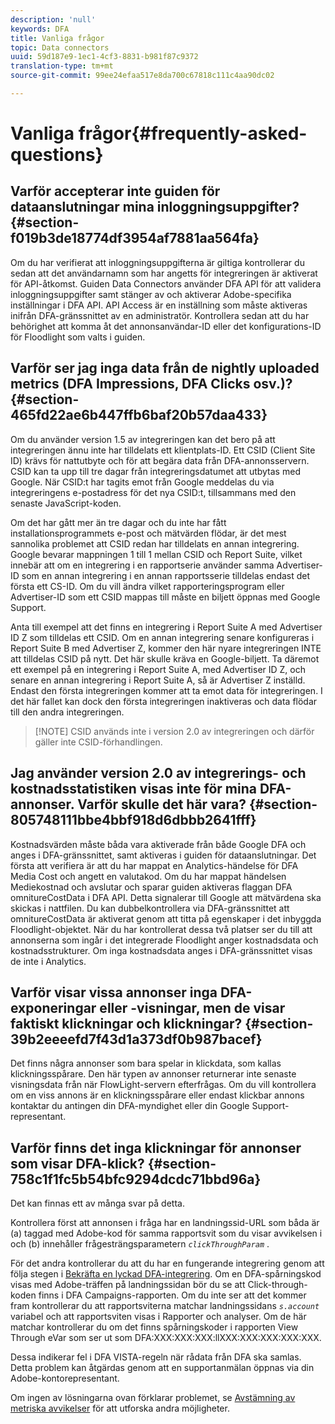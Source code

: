 ```yaml
---
description: 'null'
keywords: DFA
title: Vanliga frågor
topic: Data connectors
uuid: 59d187e9-1ec1-4cf3-8831-b981f87c9372
translation-type: tm+mt
source-git-commit: 99ee24efaa517e8da700c67818c111c4aa90dc02

---
```



# Vanliga frågor{#frequently-asked-questions}

## Varför accepterar inte guiden för dataanslutningar mina inloggningsuppgifter? {#section-f019b3de18774df3954af7881aa564fa}

Om du har verifierat att inloggningsuppgifterna är giltiga kontrollerar du sedan att det användarnamn som har angetts för integreringen är aktiverat för API-åtkomst. Guiden Data Connectors använder DFA API för att validera inloggningsuppgifter samt stänger av och aktiverar Adobe-specifika inställningar i DFA API. API Access är en inställning som måste aktiveras inifrån DFA-gränssnittet av en administratör. Kontrollera sedan att du har behörighet att komma åt det annonsanvändar-ID eller det konfigurations-ID för Floodlight som valts i guiden.

## Varför ser jag inga data från de nightly uploaded metrics (DFA Impressions, DFA Clicks osv.)? {#section-465fd22ae6b447ffb6baf20b57daa433}

Om du använder version 1.5 av integreringen kan det bero på att integreringen ännu inte har tilldelats ett klientplats-ID. Ett CSID (Client Site ID) krävs för nattutbyte och för att begära data från DFA-annonsservern. CSID kan ta upp till tre dagar från integreringsdatumet att utbytas med Google. När CSID:t har tagits emot från Google meddelas du via integreringens e-postadress för det nya CSID:t, tillsammans med den senaste JavaScript-koden.

Om det har gått mer än tre dagar och du inte har fått installationsprogrammets e-post och mätvärden flödar, är det mest sannolika problemet att CSID redan har tilldelats en annan integrering. Google bevarar mappningen 1 till 1 mellan CSID och Report Suite, vilket innebär att om en integrering i en rapportserie använder samma Advertiser-ID som en annan integrering i en annan rapportsserie tilldelas endast det första ett CS-ID. Om du vill ändra vilket rapporteringsprogram eller Advertiser-ID som ett CSID mappas till måste en biljett öppnas med Google Support.

Anta till exempel att det finns en integrering i Report Suite A med Advertiser ID Z som tilldelas ett CSID. Om en annan integrering senare konfigureras i Report Suite B med Advertiser Z, kommer den här nyare integreringen INTE att tilldelas CSID på nytt. Det här skulle kräva en Google-biljett. Ta däremot ett exempel på en integrering i Report Suite A, med Advertiser ID Z, och senare en annan integrering i Report Suite A, så är Advertiser Z inställd. Endast den första integreringen kommer att ta emot data för integreringen. I det här fallet kan dock den första integreringen inaktiveras och data flödar till den andra integreringen.

> [!NOTE] CSID används inte i version 2.0 av integreringen och därför gäller inte CSID-förhandlingen.

## Jag använder version 2.0 av integrerings- och kostnadsstatistiken visas inte för mina DFA-annonser. Varför skulle det här vara? {#section-805748111bbe4bbf918d6dbbb2641fff}

Kostnadsvärden måste båda vara aktiverade från både Google DFA och anges i DFA-gränssnittet, samt aktiveras i guiden för dataanslutningar. Det första att verifiera är att du har mappat en Analytics-händelse för DFA Media Cost och angett en valutakod. Om du har mappat händelsen Mediekostnad och avslutar och sparar guiden aktiveras flaggan DFA omnitureCostData i DFA API. Detta signalerar till Google att mätvärdena ska skickas i nattfilen. Du kan dubbelkontrollera via DFA-gränssnittet att omnitureCostData är aktiverat genom att titta på egenskaper i det inbyggda Floodlight-objektet. När du har kontrollerat dessa två platser ser du till att annonserna som ingår i det integrerade Floodlight anger kostnadsdata och kostnadsstrukturer. Om inga kostnadsdata anges i DFA-gränssnittet visas de inte i Analytics.

## Varför visar vissa annonser inga DFA-exponeringar eller -visningar, men de visar faktiskt klickningar och klickningar? {#section-39b2eeeefd7f43d1a373df0b987bacef}

Det finns några annonser som bara spelar in klickdata, som kallas klickningsspårare. Den här typen av annonser returnerar inte senaste visningsdata från när FlowLight-servern efterfrågas. Om du vill kontrollera om en viss annons är en klickningsspårare eller endast klickbar annons kontaktar du antingen din DFA-myndighet eller din Google Support-representant.

## Varför finns det inga klickningar för annonser som visar DFA-klick? {#section-758c1f1fc5b54bfc9294dcdc71bbd96a}

Det kan finnas ett av många svar på detta.

Kontrollera först att annonsen i fråga har en landningssid-URL som båda är (a) taggad med Adobe-kod för samma rapportsvit som du visar avvikelsen i och (b) innehåller frågesträngsparametern *`clickThroughParam`* .

För det andra kontrollerar du att du har en fungerande integrering genom att följa stegen i [Bekräfta en lyckad DFA-integrering](../dfa-data-connector-analytics/dfa-integration.md). Om en DFA-spårningskod visas med Adobe-träffen på landningssidan bör du se att Click-through-koden finns i DFA Campaigns-rapporten. Om du inte ser att det kommer fram kontrollerar du att rapportsviterna matchar landningssidans *`s.account`* variabel och att rapportsviten visas i Rapporter och analyser. Om de här matchar kontrollerar du om det finns spårningskoder i rapporten View Through eVar som ser ut som DFA:XXX:XXX:XXX:llXXX:XXX:XXX:XXX:XXX.

Dessa indikerar fel i DFA VISTA-regeln när rådata från DFA ska samlas. Detta problem kan åtgärdas genom att en supportanmälan öppnas via din Adobe-kontorepresentant.

Om ingen av lösningarna ovan förklarar problemet, se [Avstämning av metriska avvikelser](../dfa-data-connector-analytics/dfa-reconciling-metric-discrepancies.md) för att utforska andra möjligheter.
